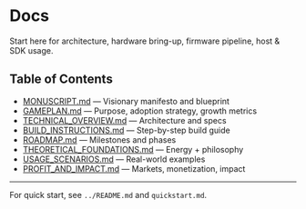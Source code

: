 # Docs

Start here for architecture, hardware bring-up, firmware pipeline, host & SDK usage.

## Table of Contents

- [MONUSCRIPT.md](./MONUSCRIPT.md) — Visionary manifesto and blueprint
- [GAMEPLAN.md](./GAMEPLAN.md) — Purpose, adoption strategy, growth metrics
- [TECHNICAL_OVERVIEW.md](./TECHNICAL_OVERVIEW.md) — Architecture and specs
- [BUILD_INSTRUCTIONS.md](./BUILD_INSTRUCTIONS.md) — Step-by-step build guide
- [ROADMAP.md](./ROADMAP.md) — Milestones and phases
- [THEORETICAL_FOUNDATIONS.md](./THEORETICAL_FOUNDATIONS.md) — Energy + philosophy
- [USAGE_SCENARIOS.md](./USAGE_SCENARIOS.md) — Real-world examples
- [PROFIT_AND_IMPACT.md](./PROFIT_AND_IMPACT.md) — Markets, monetization, impact

---

For quick start, see `../README.md` and `quickstart.md`.
